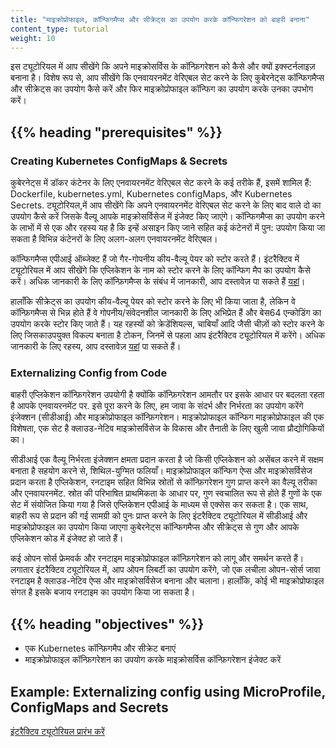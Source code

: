 ```yaml
---
title: "माइक्रोप्रोफाइल, कॉन्फिगमैप्स और सीक्रेट्स का उपयोग करके कॉन्फिगरेशन को बाहरी बनाना"
content_type: tutorial
weight: 10
---
```


<!-- overview -->

इस ट्यूटोरियल में आप सीखेंगे कि अपने माइक्रोसर्विस के कॉन्फ़िगरेशन को कैसे और क्यों इक्स्टर्नलाइज़ बनाना है।
विशेष रूप से, आप सीखेंगे कि एनवायरनमेंट वेरिएबल सेट करने के लिए कुबेरनेट्स कॉन्फिगमैप्स और सीक्रेट्स का उपयोग कैसे करें और फिर माइक्रोप्रोफाइल कॉन्फिग का उपयोग करके उनका उपभोग करें।


## {{% heading "prerequisites" %}}

### Creating Kubernetes ConfigMaps & Secrets

कुबेरनेट्स में डॉकर कंटेनर के लिए एनवायरनमेंट वेरिएबल सेट करने के कई तरीके हैं,
इसमें शामिल हैं: Dockerfile, kubernetes.yml, Kubernetes configMaps, और Kubernetes Secrets.
ट्यूटोरियल,में आप सीखेंगे कि अपने एनवायरनमेंट वेरिएबल सेट करने के लिए बाद वाले दो का उपयोग कैसे करें
जिसके वैल्यू आपके माइक्रोसर्विसेज में इंजेक्ट किए जाएंगे। कॉन्फिगमैप्स का उपयोग करने के लाभों में से एक और
रहस्य यह है कि इन्हें असाइन किए जाने सहित कई कंटेनरों में पुन: उपयोग किया जा सकता है
विभिन्न कंटेनरों के लिए अलग-अलग एनवायरनमेंट वेरिएबल।

कॉन्फिगमैप्स एपीआई ऑब्जेक्ट हैं जो गैर-गोपनीय कीय-वैल्यू पेयर को स्टोर करते हैं। इंटरैक्टिव में
ट्यूटोरियल में आप सीखेंगे कि एप्लिकेशन के नाम को स्टोर करने के लिए कॉन्फिग मैप का उपयोग कैसे करें। अधिक जानकारी के लिए
कॉन्फ़िगमैप्स के संबंध में जानकारी, आप दस्तावेज़ पा सकते हैं
[यहां](/docs/tasks/configure-pod-container/configure-pod-configmap/)।

हालाँकि सीक्रेट्स का उपयोग कीय-वैल्यू पेयर को स्टोर करने के लिए भी किया जाता है, लेकिन वे कॉन्फ़िगमैप्स से भिन्न होते हैं
वे गोपनीय/संवेदनशील जानकारी के लिए अभिप्रेत हैं और बेस64 एन्कोडिंग का उपयोग करके स्टोर किए जाते हैं।
यह रहस्यों को क्रेडेंशियल्स, चाबियाँ आदि जैसी चीज़ों को स्टोर करने के लिए जिसकाउपयुक्त विकल्प बनाता है
टोकन, जिनमें से पहला आप इंटरैक्टिव ट्यूटोरियल में करेंगे। अधिक जानकारी के लिए
रहस्य, आप दस्तावेज़ [यहां](/docs/concepts/configuration/secret/) पा सकते हैं।


### Externalizing Config from Code

बाहरी एप्लिकेशन कॉन्फ़िगरेशन उपयोगी है क्योंकि कॉन्फ़िगरेशन आमतौर पर इसके आधार पर बदलता रहता है
आपके एनवायरनमेंट पर. इसे पूरा करने के लिए, हम जावा के संदर्भ और निर्भरता का उपयोग करेंगे
इंजेक्शन (सीडीआई) और माइक्रोप्रोफाइल कॉन्फ़िगरेशन। माइक्रोप्रोफाइल कॉन्फिग माइक्रोप्रोफाइल की एक विशेषता, एक सेट है
क्लाउड-नेटिव माइक्रोसर्विसेज के विकास और तैनाती के लिए खुली जावा प्रौद्योगिकियों का।

सीडीआई एक 
वैल्यू निर्भरता इंजेक्शन क्षमता प्रदान करता है जो किसी एप्लिकेशन को असेंबल करने में सक्षम बनाता है
सहयोग करने से, शिथिल-युग्मित फलियाँ। माइक्रोप्रोफाइल कॉन्फिग ऐप्स और माइक्रोसर्विसेज प्रदान करता है
एप्लिकेशन, रनटाइम सहित विभिन्न स्रोतों से कॉन्फ़िगरेशन गुण प्राप्त करने का 
वैल्यू तरीका
और एनवायरनमेंट. स्रोत की परिभाषित प्राथमिकता के आधार पर, गुण स्वचालित रूप से होते हैं
गुणों के एक सेट में संयोजित किया गया है जिसे एप्लिकेशन एपीआई के माध्यम से एक्सेस कर सकता है। एक साथ,
बाहरी रूप से प्रदान की गई सामग्री को पुनः प्राप्त करने के लिए इंटरैक्टिव ट्यूटोरियल में सीडीआई और माइक्रोप्रोफाइल का उपयोग किया जाएगा
कुबेरनेट्स कॉन्फिगमैप्स और सीक्रेट्स से गुण और आपके एप्लिकेशन कोड में इंजेक्ट हो जाते हैं।

कई ओपन सोर्स फ्रेमवर्क और रनटाइम माइक्रोप्रोफाइल कॉन्फ़िगरेशन को लागू और समर्थन करते हैं। लगातार
इंटरैक्टिव ट्यूटोरियल में, आप ओपन लिबर्टी का उपयोग करेंगे, जो एक लचीला ओपन-सोर्स जावा रनटाइम है
क्लाउड-नेटिव ऐप्स और माइक्रोसर्विसेज बनाना और चलाना। हालाँकि, कोई भी माइक्रोप्रोफाइल संगत है
इसके बजाय रनटाइम का उपयोग किया जा सकता है।


## {{% heading "objectives" %}}

* एक Kubernetes कॉन्फ़िगमैप और सीक्रेट बनाएं
* माइक्रोप्रोफाइल कॉन्फ़िगरेशन का उपयोग करके माइक्रोसर्विस कॉन्फ़िगरेशन इंजेक्ट करें

<!-- lessoncontent -->

## Example: Externalizing config using MicroProfile, ConfigMaps and Secrets

[इंटरैक्टिव ट्यूटोरियल प्रारंभ करें](/docs/tutorials/configuration/configure-java-microservice/configure-java-microservice-interactive/) 
